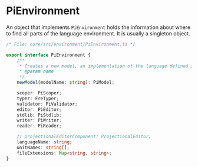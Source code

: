 # PiEnvironment

An object that implements `PiEnvironment` holds the information about where to find all parts
of the language environment. It is usually a singleton object.

```ts
/* File: core/src/environment/PiEnvironment.ts */

export interface PiEnvironment {
	/**
	 * Creates a new model, an implementation of the language defined in the .ast file
	 * @param name
	 */
	newModel(modelName: string): PiModel;

	scoper: PiScoper;
	typer: FreTyper;
	validator: PiValidator;
	editor: PiEditor;
	stdlib: PiStdlib;
	writer: PiWriter;
	reader: PiReader;

	// projectionalEditorComponent: ProjectionalEditor;
	languageName: string;
	unitNames: string[];
	fileExtensions: Map<string, string>;
}
```
